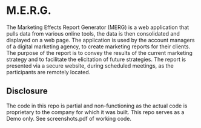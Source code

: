 
# M.E.R.G.

The Marketing Effects Report Generator (MERG) is a web application that pulls data from various online tools, the data is then consolidated and displayed on a web page. The application is used by the account managers of a digital marketing agency, to create marketing reports for their clients. The purpose of the report is to convey the results of the current marketing strategy and to facilitate the elicitation of future strategies. The report is presented via a secure website, during scheduled meetings, as the participants are remotely located. 

## Disclosure
The code in this repo is partial and non-functioning as the actual code is proprietary to the company for which it was built. This repo serves as a Demo only. See screenshots.pdf of working code.
